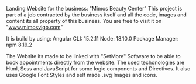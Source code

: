 Landing Website for the business: "Mimos Beauty Center"
This project is part of a job contracted by the business itself and all the code, images and content its all property of this business.
You are free to visit it on "www.mimosvigo.com"

It is build by using:
Angular CLI: 15.2.11
Node: 18.10.0
Package Manager: npm 8.19.2

The Website its made to be linked with "SetMore" Software to be able to book appointments directly from the website.
The used techonologies are Html, Scss and JavaScript for some logic components and Directives.
It also uses Google Font Styles and self made .svg Images and icons.
